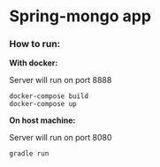 # Spring-mongo app


### How to run:



**With docker:** 

Server will run on port 8888
```
docker-compose build
docker-compose up
```

**On host machine:**

Server will run on port 8080
```
gradle run
```
